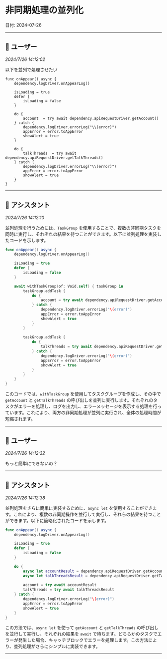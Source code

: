 # 非同期処理の並列化

日付: 2024-07-26

---

## 👤 ユーザー
*2024/7/26 14:12:02*

以下を並列で処理させたい

    func onAppear() async {
        dependency.logDriver.onAppearLog()
        
        isLoading = true
        defer {
            isLoading = false
        }

        do {
            account  = try await dependency.apiRequestDriver.getAccount()
        } catch {
            dependency.logDriver.errorLog("\\(error)")
            appError = error.toAppError
            showAlert = true
        }
        
        do {
            talkThreads  = try await dependency.apiRequestDriver.getTalkThreads()
        } catch {
            dependency.logDriver.errorLog("\\(error)")
            appError = error.toAppError
            showAlert = true
        }
    }

---

## 🤖 アシスタント
*2024/7/26 14:12:10*

並列処理を行うためには、`TaskGroup` を使用することで、複数の非同期タスクを同時に実行し、それぞれの結果を待つことができます。以下に並列処理を実装したコードを示します。

```swift
func onAppear() async {
    dependency.logDriver.onAppearLog()

    isLoading = true
    defer {
        isLoading = false
    }

    await withTaskGroup(of: Void.self) { taskGroup in
        taskGroup.addTask {
            do {
                account = try await dependency.apiRequestDriver.getAccount()
            } catch {
                dependency.logDriver.errorLog("\(error)")
                appError = error.toAppError
                showAlert = true
            }
        }
        
        taskGroup.addTask {
            do {
                talkThreads = try await dependency.apiRequestDriver.getTalkThreads()
            } catch {
                dependency.logDriver.errorLog("\(error)")
                appError = error.toAppError
                showAlert = true
            }
        }
    }
}
```

このコードでは、`withTaskGroup` を使用してタスクグループを作成し、その中で `getAccount` と `getTalkThreads` の呼び出しを並列に実行します。それぞれのタスクがエラーを処理し、ログを出力し、エラーメッセージを表示する処理を行っています。これにより、両方の非同期処理が並列に実行され、全体の処理時間が短縮されます。

---

## 👤 ユーザー
*2024/7/26 14:12:32*

もっと簡単にできないの？

---

## 🤖 アシスタント
*2024/7/26 14:12:38*

並列処理をさらに簡単に実装するために、`async let` を使用することができます。これにより、複数の非同期操作を並行して実行し、それらの結果を待つことができます。以下に簡略化されたコードを示します。

```swift
func onAppear() async {
    dependency.logDriver.onAppearLog()

    isLoading = true
    defer {
        isLoading = false
    }

    do {
        async let accountResult = dependency.apiRequestDriver.getAccount()
        async let talkThreadsResult = dependency.apiRequestDriver.getTalkThreads()
        
        account = try await accountResult
        talkThreads = try await talkThreadsResult
    } catch {
        dependency.logDriver.errorLog("\(error)")
        appError = error.toAppError
        showAlert = true
    }
}
```

この方法では、`async let` を使って `getAccount` と `getTalkThreads` の呼び出しを並行して実行し、それぞれの結果を `await` で待ちます。どちらかのタスクでエラーが発生した場合、キャッチブロックでエラーを処理します。この方法により、並列処理がさらにシンプルに実装できます。

---
